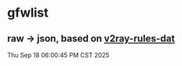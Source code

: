 # gfwlist
## raw -> json, based on [v2ray-rules-dat](https://github.com/Loyalsoldier/v2ray-rules-dat)
Thu Sep 18 06:00:45 PM CST 2025

